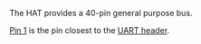 The HAT provides a 40-pin general purpose bus.

[Pin 1](#up-board/HATPin1) is the pin closest to the [UART header](#up-board/uart_header).
